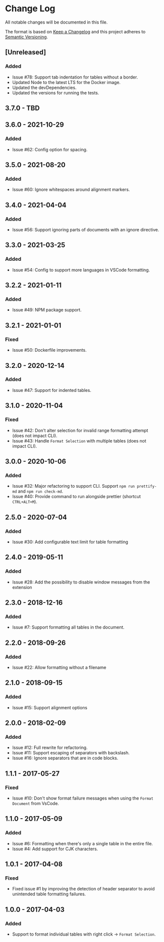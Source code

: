# Change Log

All notable changes will be documented in this file.

The format is based on [Keep a Changelog](http://keepachangelog.com/) and this project adheres to [Semantic Versioning](http://semver.org/).

## [Unreleased]
### Added
- Issue #78: Support tab indentation for tables without a border.
- Updated Node to the latest LTS for the Docker image.
- Updated the devDependencies.
- Updated the versions for running the tests.

## 3.7.0 - TBD

## 3.6.0 - 2021-10-29
### Added
- Issue #62: Config option for spacing.

## 3.5.0 - 2021-08-20
### Added
- Issue #60: Ignore whitespaces around alignment markers.

## 3.4.0 - 2021-04-04
### Added
- Issue #56: Support ignoring parts of documents with an ignore directive.

## 3.3.0 - 2021-03-25
### Added
- Issue #54: Config to support more languages in VSCode formatting.

## 3.2.2 - 2021-01-11
### Added
- Issue #49: NPM package support.

## 3.2.1 - 2021-01-01
### Fixed
- Issue #50: Dockerfile improvements.

## 3.2.0 - 2020-12-14
### Added
- Issue #47: Support for indented tables.

## 3.1.0 - 2020-11-04
### Fixed
- Issue #42: Don't alter selection for invalid range formatting attempt (does not impact CLI).
- Issue #43: Handle `Format Selection` with multiple tables (does not impact CLI).

## 3.0.0 - 2020-10-06
### Added
- Issue #32: Major refactoring to support CLI. Support `npm run prettify-md` and `npm run check-md`.
- Issue #40: Provide command to run alongside prettier (shortcut `CTRL+ALT+M`).

## 2.5.0 - 2020-07-04
### Added
- Issue #30: Add configurable text limit for table formatting

## 2.4.0 - 2019-05-11
### Added
- Issue #28: Add the possibility to disable window messages from the extension

## 2.3.0 - 2018-12-16
### Added
- Issue #7: Support formatting all tables in the document.

## 2.2.0 - 2018-09-26
### Added
- Issue #22: Allow formatting without a filename

## 2.1.0 - 2018-09-15
### Added
- Issue #15: Support alignment options

## 2.0.0 - 2018-02-09
### Added
- Issue #12: Full rewrite for refactoring.
- Issue #11: Support escaping of separators with backslash.
- Issue #16: Ignore separators that are in code blocks.

## 1.1.1 - 2017-05-27
### Fixed
- Issue #10: Don't show format failure messages when using the `Format Document` from VsCode.

## 1.1.0 - 2017-05-09
### Added
- Issue #6: Formatting when there's only a single table in the entire file.
- Issue #4: Add support for CJK characters.

## 1.0.1 - 2017-04-08
### Fixed
- Fixed issue #1 by improving the detection of header separator to avoid unintended table formatting failures.

## 1.0.0 - 2017-04-03
### Added
- Support to format individual tables with right click -> `Format Selection`.
